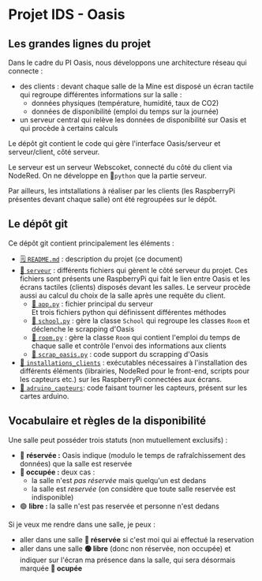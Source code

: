 # Projet IDS - Oasis

## Les grandes lignes du projet

Dans le cadre du PI Oasis, nous développons une architecture réseau qui connecte :
- des clients : devant chaque salle de la Mine est disposé un écran tactile qui regroupe différentes informations sur la salle :
    - données physiques (température, humidité, taux de CO2)
    - données de disponibilité (emploi du temps sur la journée)
- un serveur central qui relève les données de disponibilité sur Oasis et qui procède à certains calculs

Le dépôt git contient le code qui gère l'interface Oasis/serveur et serveur/client, côté serveur.

Le serveur est un serveur Webscoket, connecté du côté du client via NodeRed. On ne développe en 🐍`python` que la partie serveur.

Par ailleurs, les intstallations à réaliser par les clients (les RaspberryPi présentes devant chaque salle) ont été regroupées sur le dépôt.


## Le dépôt git

Ce dépôt git contient principalement les éléments :

  - [🗒️ `README.md`](README.md) : description du projet (ce document)
  - [📁 `serveur`](serveur) : différents fichiers qui gèrent le côté serveur du projet. Ces fichiers sont présents une RaspberryPi qui fait le lien entre Oasis et les écrans tactiles (clients) disposés devant les salles. Le serveur procède aussi au calcul du choix de la salle après une requête du client.
    - [🐍 `app.py`](serveur/app.py) : fichier principal du serveur\
    Et trois fichiers python qui définissent différentes méthodes
    - [🐍 `school.py`](serveur/backend/school.py) : gère la classe `School` qui regroupe les classes `Room` et déclenche le scrapping d'Oasis
    - [🐍 `room.py`](serveur/backend/room.py) : gère la classe `Room` qui contient l'emploi du temps de chaque salle et contrôle l'envoi des informations aux clients
    - [🐍 `scrap_oasis.py`](serveur/backend/scrap_oasis.py) : code support du scrapping d'Oasis
  - [📁 `installations_clients`](installations_clients) : exécutables nécessaires à l'installation des différents éléments (librairies, NodeRed pour le front-end, scripts pour les capteurs etc.) sur les RaspberryPi connectées aux écrans.
  - [📁 `adruino_capteurs`](arduino_capteurs): code faisant tourner les capteurs, présent sur les cartes arduino.


## Vocabulaire et règles de la disponibilité

Une salle peut posséder trois statuts (non mutuellement exclusifs) :
- 🔴 **réservée :** Oasis indique (modulo le temps de rafraîchissement des données) que la salle est reservée
- **🔴 occupée :** deux cas :
  - la salle n'est *pas réservée* mais quelqu'un est dedans
  - la salle est *reservée* (on considère que toute salle reservée est indisponible)
- 🟢 **libre :** la salle n'est pas reservée et personne n'est dedans

Si je veux me rendre dans une salle, je peux :
- aller dans une salle **🔴 réservée** si c'est moi qui ai effectué la reservation
- aller dans une salle **🟢 libre** (donc non réservée, non occupée) et indiquer sur l'écran ma présence dans la salle, qui sera désormais marquée **🔴 ocupée**